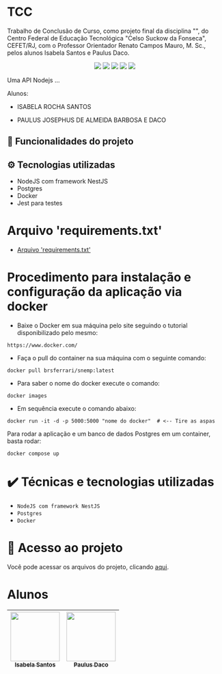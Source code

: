 # TCC
Trabalho de Conclusão de Curso, como projeto final da disciplina "", do Centro Federal de Educação Tecnológica "Celso Suckow da Fonseca", CEFET/RJ, com o Professor Orientador Renato Campos Mauro, M. Sc., pelos alunos Isabela Santos e Paulus Daco.

<p align="center">
<img src="http://img.shields.io/static/v1?label=STATUS&message=EM%20DESENVOLVIMENTO&color=GREEN&style=for-the-badge" />
<img src="http://img.shields.io/static/v1?label=REQUERIMENTS_TXT&message=EM%20DESENVOLVIMENTO&color=green&style=for-the-badge" />
<img src="http://img.shields.io/static/v1?label=NODEJS&message=EM%20DESENVOLVIMENTO&color=green&style=for-the-badge" />
<img src="http://img.shields.io/static/v1?label=POSTGRES&message=EM%20DESENVOLVIMENTO&color=green&style=for-the-badge" />
<img src="http://img.shields.io/static/v1?label=DOCKER&message=EM%20DESENVOLVIMENTO&color=green&style=for-the-badge" />
</p>

Uma API Nodejs ...

Alunos:

- ISABELA ROCHA SANTOS

- PAULUS JOSEPHUS DE ALMEIDA BARBOSA E DACO

## :hammer: Funcionalidades do projeto

## :gear: Tecnologias utilizadas

- NodeJS com framework NestJS
- Postgres
- Docker
- Jest para testes

# Arquivo 'requirements.txt'
- [Arquivo 'requirements.txt'](https://github.com/paulusdaco/cefet-proj-constr-sistemas-Snemp-Projeto7/blob/main/SNEMP/requirements.txt)

# Procedimento para instalação e configuração da aplicação via docker
- Baixe o Docker em sua máquina pelo site seguindo o tutorial disponibilizado pelo mesmo:
```
https://www.docker.com/
```
- Faça o pull do container na sua máquina com o seguinte comando:
```
docker pull brsferrari/snemp:latest
```
- Para saber o nome do docker execute o comando:
```
docker images
```
- Em sequência execute o comando abaixo:
```
docker run -it -d -p 5000:5000 "nome do docker"  # <-- Tire as aspas
```

Para rodar a aplicação e um banco de dados Postgres em um container, 
basta rodar:

`docker compose up`

# ✔️ Técnicas e tecnologias utilizadas

- ``NodeJS com framework NestJS``
- ``Postgres``
- ``Docker``

# 📁 Acesso ao projeto
Você pode acessar os arquivos do projeto, clicando [aqui](https://github.com/IsabelaRochaS/tcc-api).

# Alunos

| [<img src="https://avatars.githubusercontent.com/u/36628330?v=4" width=115><br><sub>Isabela Santos</sub>](https://github.com/IsabelaRochaS) |  [<img src="https://avatars.githubusercontent.com/u/31428022?v=4" width=115><br><sub>Paulus Daco</sub>](https://github.com/paulusdaco) |
| :---: | :---: |

